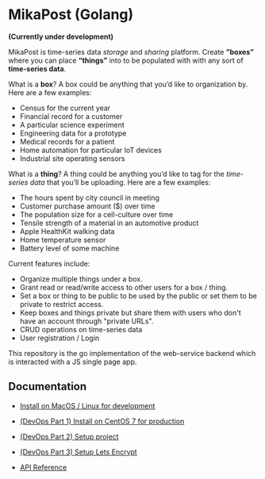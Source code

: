 # MikaPost (Golang)
**(Currently under development)**

MikaPost is time-series data *storage* and *sharing* platform. Create **”boxes”** where you can place **“things”** into to be populated with with any sort of **time-series data**.

What is a **box**? A box could be anything that you’d like to organization by. Here are a few examples:

* Census for the current year
* Financial record for a customer
* A particular science experiment
* Engineering data for a prototype
* Medical records for a patient
* Home automation for particular IoT devices
* Industrial site operating sensors

What is a **thing**? A thing could be anything you’d like to tag for the *time-series data* that you’ll be uploading. Here are a few examples:

* The hours spent by city council in meeting
* Customer purchase amount ($) over time
* The population size for a cell-culture over time
* Tensile strength of a material in an automotive product
* Apple HealthKit walking data
* Home temperature sensor
* Battery level of some machine

Current features include:

* Organize multiple things under a box.
* Grant read or read/write access to other users for a box / thing.
* Set a box or thing to be public to be used by the public or set them to be private to restrict access.
* Keep boxes and things private but share them with users who don't have an account through "private URLs".
* CRUD operations on time-series data
* User registration / Login

This repository is the go implementation of the web-service backend which is interacted with a JS single page app.


## Documentation

* [Install on MacOS / Linux for development](/docs/Dev-1-Setup-and-Install.md)

* [(DevOps Part 1) Install on CentOS 7 for production ](/docs/DevOps-1-Setup-DigitalOcean-CentOS-7.md)

* [(DevOps Part 2) Setup project](/docs/DevOps-2-Setup-Project.md)

* [(DevOps Part 3) Setup Lets Encrypt](/docs/DevOps-3-Setup-Lets-Encrypt.md)

* [API Reference](/docs/Dev-x-API-Reference.md)
